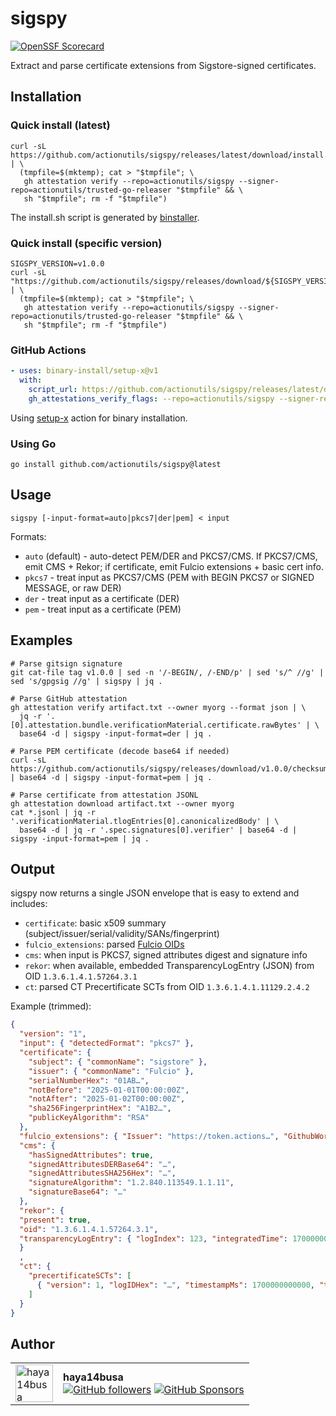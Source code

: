 # sigspy

[![OpenSSF Scorecard](https://api.scorecard.dev/projects/github.com/actionutils/sigspy/badge)](https://scorecard.dev/viewer/?uri=github.com/actionutils/sigspy)

Extract and parse certificate extensions from Sigstore-signed certificates.

## Installation

### Quick install (latest)

```shell
curl -sL https://github.com/actionutils/sigspy/releases/latest/download/install.sh | \
  (tmpfile=$(mktemp); cat > "$tmpfile"; \
   gh attestation verify --repo=actionutils/sigspy --signer-repo=actionutils/trusted-go-releaser "$tmpfile" && \
   sh "$tmpfile"; rm -f "$tmpfile")
```

The install.sh script is generated by [binstaller](https://github.com/binary-install/binstaller).

### Quick install (specific version)

```shell
SIGSPY_VERSION=v1.0.0
curl -sL "https://github.com/actionutils/sigspy/releases/download/${SIGSPY_VERSION}/install.sh" | \
  (tmpfile=$(mktemp); cat > "$tmpfile"; \
   gh attestation verify --repo=actionutils/sigspy --signer-repo=actionutils/trusted-go-releaser "$tmpfile" && \
   sh "$tmpfile"; rm -f "$tmpfile")
```

### GitHub Actions

```yaml
- uses: binary-install/setup-x@v1
  with:
    script_url: https://github.com/actionutils/sigspy/releases/latest/download/install.sh
    gh_attestations_verify_flags: --repo=actionutils/sigspy --signer-repo=actionutils/trusted-go-releaser
```

Using [setup-x](https://github.com/binary-install/setup-x) action for binary installation.

### Using Go

```shell
go install github.com/actionutils/sigspy@latest
```

## Usage

```shell
sigspy [-input-format=auto|pkcs7|der|pem] < input
```

Formats:
- `auto` (default) - auto-detect PEM/DER and PKCS7/CMS. If PKCS7/CMS, emit CMS + Rekor; if certificate, emit Fulcio extensions + basic cert info.
- `pkcs7` - treat input as PKCS7/CMS (PEM with BEGIN PKCS7 or SIGNED MESSAGE, or raw DER)
- `der` - treat input as a certificate (DER)
- `pem` - treat input as a certificate (PEM)

## Examples

```shell
# Parse gitsign signature
git cat-file tag v1.0.0 | sed -n '/-BEGIN/, /-END/p' | sed 's/^ //g' | sed 's/gpgsig //g' | sigspy | jq .

# Parse GitHub attestation
gh attestation verify artifact.txt --owner myorg --format json | \
  jq -r '.[0].attestation.bundle.verificationMaterial.certificate.rawBytes' | \
  base64 -d | sigspy -input-format=der | jq .

# Parse PEM certificate (decode base64 if needed)
curl -sL https://github.com/actionutils/sigspy/releases/download/v1.0.0/checksums.txt.pem | base64 -d | sigspy -input-format=pem | jq .

# Parse certificate from attestation JSONL
gh attestation download artifact.txt --owner myorg
cat *.jsonl | jq -r '.verificationMaterial.tlogEntries[0].canonicalizedBody' | \
  base64 -d | jq -r '.spec.signatures[0].verifier' | base64 -d | sigspy -input-format=pem | jq .
```

## Output

sigspy now returns a single JSON envelope that is easy to extend and includes:

- `certificate`: basic x509 summary (subject/issuer/serial/validity/SANs/fingerprint)
- `fulcio_extensions`: parsed [Fulcio OIDs](https://github.com/sigstore/fulcio/blob/main/docs/oid-info.md)
- `cms`: when input is PKCS7, signed attributes digest and signature info
- `rekor`: when available, embedded TransparencyLogEntry (JSON) from OID `1.3.6.1.4.1.57264.3.1`
- `ct`: parsed CT Precertificate SCTs from OID `1.3.6.1.4.1.11129.2.4.2`

Example (trimmed):

```json
{
  "version": "1",
  "input": { "detectedFormat": "pkcs7" },
  "certificate": {
    "subject": { "commonName": "sigstore" },
    "issuer": { "commonName": "Fulcio" },
    "serialNumberHex": "01AB…",
    "notBefore": "2025-01-01T00:00:00Z",
    "notAfter": "2025-01-02T00:00:00Z",
    "sha256FingerprintHex": "A1B2…",
    "publicKeyAlgorithm": "RSA"
  },
  "fulcio_extensions": { "Issuer": "https://token.actions…", "GithubWorkflowSHA": "…" },
  "cms": {
    "hasSignedAttributes": true,
    "signedAttributesDERBase64": "…",
    "signedAttributesSHA256Hex": "…",
    "signatureAlgorithm": "1.2.840.113549.1.1.11",
    "signatureBase64": "…"
  },
  "rekor": {
  "present": true,
  "oid": "1.3.6.1.4.1.57264.3.1",
  "transparencyLogEntry": { "logIndex": 123, "integratedTime": 1700000000, "logId": { "keyId": "…" }, "inclusionProof": { "logIndex": 123, "treeSize": 456, "rootHash": "…", "hashes": ["…"] } }
  }
  ,
  "ct": {
    "precertificateSCTs": [
      { "version": 1, "logIDHex": "…", "timestampMs": 1700000000000, "timestampRFC3339": "2023-11-14T00:00:00Z", "hashAlgorithm": "sha256", "signatureAlgorithm": "ecdsa", "signatureBase64": "…" }
    ]
  }
}
```

## Author

<table>
  <tr>
    <td><img src="https://github.com/haya14busa.png" width="60" height="60" alt="haya14busa" /></td>
    <td><b>haya14busa</b><br/><a href="https://github.com/haya14busa"><img src="https://img.shields.io/github/followers/haya14busa.svg?style=flat&label=Follow&logo=github" alt="GitHub followers" /></a> <a href="https://github.com/sponsors/haya14busa"><img src="https://img.shields.io/badge/Sponsor-EA4AAA?style=flat&logo=github-sponsors&logoColor=white" alt="GitHub Sponsors" /></a></td>
  </tr>
</table>

